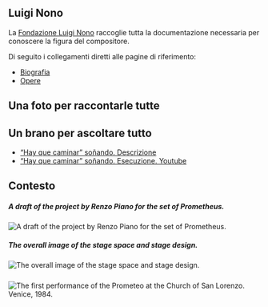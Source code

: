 ## Luigi Nono

La [Fondazione Luigi Nono](http://www.luiginono.it) raccoglie tutta la documentazione necessaria per conoscere la figura del compositore.

Di seguito i collegamenti diretti alle pagine di riferimento:

- [Biografia](http://www.luiginono.it/luigi-nono/biografia/)
- [Opere](http://www.luiginono.it/opere/?order=year&sort=DESC)

## Una foto per raccontarle tutte

## Un brano per ascoltare tutto

- [“Hay que caminar” soñando. Descrizione](http://www.luiginono.it/opere/hay-que-caminar-sonando/#tab-id-2)
- [“Hay que caminar” soñando. Esecuzione. Youtube](https://www.youtube.com/watch?v=D5hXMWAeOMs)

## Contesto

##### A draft of the project by Renzo Piano for the set of Prometheus.

![A draft of the project by Renzo Piano for the set of Prometheus.](http://www.musicainformatica.it/wp-content/uploads/2013/12/renzo-piano-struttura-prometeo.jpg)

##### The overall image of the stage space and stage design.
![The overall image of the stage space and stage design.](http://www.musicainformatica.it/wp-content/uploads/2013/12/luigi-nono_prometeo_700.jpg)

##### 
![The first performance of the Prometeo at the Church of San Lorenzo. Venice, 1984.](http://www.musicainformatica.it/wp-content/uploads/2013/12/premiere-prometeo-luigi-nono.jpeg)
